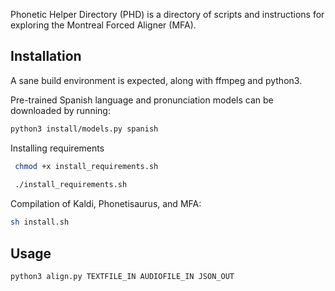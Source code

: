 Phonetic Helper Directory (PHD) is a directory of scripts and
instructions for exploring the Montreal Forced Aligner (MFA).

## Installation

A sane build environment is expected, along with ffmpeg and python3.

Pre-trained Spanish language and pronunciation models can be
downloaded by running:

```sh
python3 install/models.py spanish
```
Installing requirements

```sh
 chmod +x install_requirements.sh
 
 ./install_requirements.sh
 ```

Compilation of Kaldi, Phonetisaurus, and MFA:
```sh
sh install.sh
```

## Usage

```sh
python3 align.py TEXTFILE_IN AUDIOFILE_IN JSON_OUT
```
